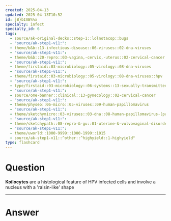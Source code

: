 ```yaml
---
created: 2025-04-13
updated: 2025-04-13T10:52
id: jB}bIAB%%x
specialty: infect
specialty_id: 6
tags:
  - source/ak-original-decks::step-1::lolnotacop::bugs
  - "source/ak-step1-v11:": 
  - theme/b&b::13-infectious-disease::06-viruses::02-dna-viruses
  - "source/ak-step1-v11:": 
  - theme/b&b::20-repro::03-vagina,-cervix,-uterus::02-cervical-cancer
  - "source/ak-step1-v11:": 
  - theme/firstaid::03-microbiology::05-virology::08-dna-viruses
  - "source/ak-step1-v11:": 
  - theme/firstaid::03-microbiology::05-virology::08-dna-viruses::hpv
  - "source/ak-step1-v11:": 
  - type/firstaid::03-microbiology::06-systems::13-sexually-transmitted-infections
  - "source/ak-step1-v11:": 
  - source/ome-banner::clinical::13-gynecology::02-cervical-cancer
  - "source/ak-step1-v11:": 
  - theme/physeo::06-micro::05-viruses::09-human-papillomavirus
  - "source/ak-step1-v11:": 
  - theme/sketchymicro::03-viruses::03-dna::08-human-papillomavirus-(papillomaviridae)
  - "source/ak-step1-v11:": 
  - theme/sketchypath::08-repro-&-gu::01-uterine-&-vulvovaginal-disorders::02-cervical-neoplasia
  - "source/ak-step1-v11:": 
  - theme/uworld::1000-9999::1000-1999::1015
  - source/ak-step1-v11::^other::^highyield::1-highyield"
type: flashcard
---
```


# Question
**Koilocytes** are a histological feature of HPV infected cells and involve a nucleus with a 'raisin-like' shape

---

# Answer
